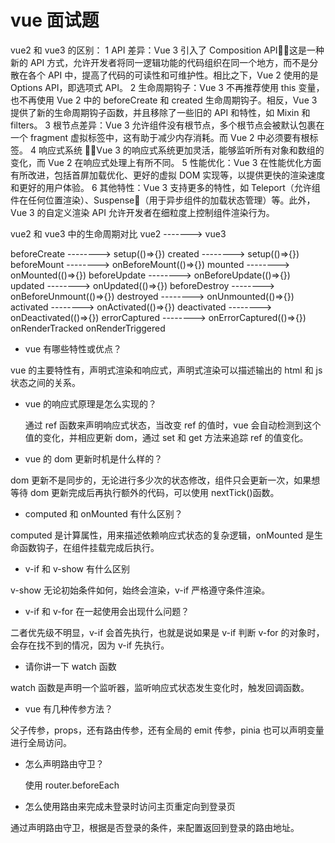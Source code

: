 # vue 面试题

vue2 和 vue3 的区别：
1 API 差异：Vue 3 引入了 Composition API，这是一种新的 API 方式，允许开发者将同一逻辑功能的代码组织在同一个地方，而不是分散在各个 API 中，提高了代码的可读性和可维护性。相比之下，Vue 2 使用的是 Options API，即选项式 API。
2 生命周期钩子：Vue 3 不再推荐使用 this 变量，也不再使用 Vue 2 中的 beforeCreate 和 created 生命周期钩子。相反，Vue 3 提供了新的生命周期钩子函数，并且移除了一些旧的 API 和特性，如 Mixin 和 filters。
3 根节点差异：Vue 3 允许组件没有根节点，多个根节点会被默认包裹在一个 fragment 虚拟标签中，这有助于减少内存消耗。而 Vue 2 中必须要有根标签。
4 响应式系统 ：Vue 3 的响应式系统更加灵活，能够监听所有对象和数组的变化，而 Vue 2 在响应式处理上有所不同。
5 性能优化：Vue 3 在性能优化方面有所改进，包括首屏加载优化、更好的虚拟 DOM 实现等，以提供更快的渲染速度和更好的用户体验。
6 其他特性：Vue 3 支持更多的特性，如 Teleport（允许组件在任何位置渲染）、Suspense（用于异步组件的加载状态管理）等。此外，Vue 3 的自定义渲染 API 允许开发者在细粒度上控制组件渲染行为。

vue2 和 vue3 中的生命周期对比
vue2 -------> vue3

beforeCreate --------> setup(()=>{})
created --------> setup(()=>{})
beforeMount --------> onBeforeMount(()=>{})
mounted --------> onMounted(()=>{})
beforeUpdate --------> onBeforeUpdate(()=>{})
updated --------> onUpdated(()=>{})
beforeDestroy --------> onBeforeUnmount(()=>{})
destroyed --------> onUnmounted(()=>{})
activated --------> onActivated(()=>{})
deactivated --------> onDeactivated(()=>{})
errorCaptured --------> onErrorCaptured(()=>{})
onRenderTracked
onRenderTriggered

- vue 有哪些特性或优点？

vue 的主要特性有，声明式渲染和响应式，声明式渲染可以描述输出的 html 和 js 状态之间的关系。

- vue 的响应式原理是怎么实现的？

  通过 ref 函数来声明响应式状态，当改变 ref 的值时，vue 会自动检测到这个值的变化，并相应更新 dom，通过 set 和 get 方法来追踪 ref 的值变化。

- vue 的 dom 更新时机是什么样的？

dom 更新不是同步的，无论进行多少次的状态修改，组件只会更新一次，如果想等待 dom 更新完成后再执行额外的代码，可以使用 nextTick()函数。

- computed 和 onMounted 有什么区别？

computed 是计算属性，用来描述依赖响应式状态的复杂逻辑，onMounted 是生命函数钩子，在组件挂载完成后执行。

- v-if 和 v-show 有什么区别

v-show 无论初始条件如何，始终会渲染，v-if 严格遵守条件渲染。

- v-if 和 v-for 在一起使用会出现什么问题？

二者优先级不明显，v-if 会首先执行，也就是说如果是 v-if 判断 v-for 的对象时，会存在找不到的情况，因为 v-if 先执行。

- 请你讲一下 watch 函数

watch 函数是声明一个监听器，监听响应式状态发生变化时，触发回调函数。

- vue 有几种传参方法？

父子传参，props，还有路由传参，还有全局的 emit 传参，pinia 也可以声明变量进行全局访问。

- 怎么声明路由守卫？

  使用 router.beforeEach

- 怎么使用路由来完成未登录时访问主页重定向到登录页

通过声明路由守卫，根据是否登录的条件，来配置返回到登录的路由地址。
